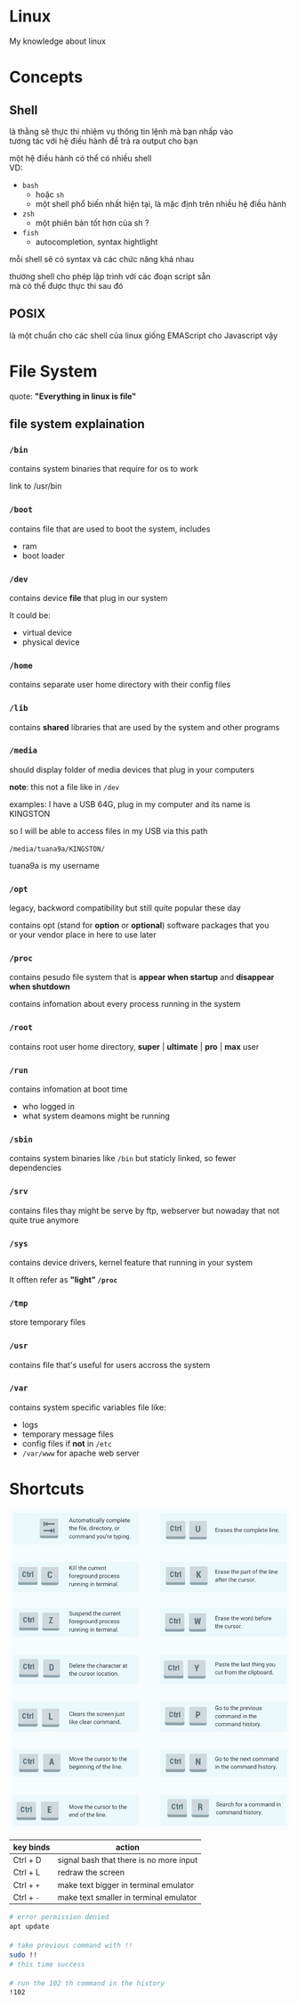 # Linux

My knowledge about linux

# Concepts

## Shell

là thằng sẽ thực thi nhiệm vụ thông tin lệnh mà bạn nhấp vào<br>
tương tác với hệ điều hành để trả ra output cho bạn

một hệ điều hành có thể có nhiều shell<br>
VD:

- `bash`
  - hoặc `sh`
  - một shell phổ biến nhất hiện tại, là mặc định trên nhiều hệ điều hành
- `zsh`
  - một phiên bản tốt hơn của sh ?
- `fish`
  - autocompletion, syntax hightlight

mỗi shell sẽ có syntax và các chức năng khá nhau

thường shell cho phép lập trình với các đoạn script sẵn<br>
mà có thể được thực thi sau đó

## POSIX

là một chuẩn cho các shell của linux giống EMAScript cho Javascript vậy

# File System

quote: **"Everything in linux is file"**

## file system explaination

### `/bin`

contains system binaries that require for os to work

link to /usr/bin

### `/boot`

contains file that are used to boot the system, includes

- ram
- boot loader

### `/dev`

contains device **file** that plug in our system

It could be:

- virtual device
- physical device

### `/home`

contains separate user home directory with their config files

### `/lib`

contains **shared** libraries that are used by the system and other programs

### `/media`

should display folder of media devices that plug in your computers

**note**: this not a file like in `/dev`

examples: I have a USB 64G, plug in my computer and its name is KINGSTON

so I will be able to access files in my USB via this path

`/media/tuana9a/KINGSTON/`

tuana9a is my username

### `/opt`

legacy, backword compatibility but still quite popular these day

contains opt (stand for **option** or **optional**) software packages that you<br>
or your vendor place in here to use later

### `/proc`

contains pesudo file system that is **appear when startup** and **disappear when shutdown**

contains infomation about every process running in the system

### `/root`

contains root user home directory,
**super** | **ultimate** | **pro** | **max** user

### `/run`

contains infomation at boot time

- who logged in
- what system deamons might be running

### `/sbin`

contains system binaries like `/bin` but staticly linked, so fewer dependencies

### `/srv`

contains files thay might be serve by ftp, webserver but nowaday that not
quite true anymore

### `/sys`

contains device drivers, kernel feature that running in your system

It offten refer as **"light" `/proc`**

### `/tmp`

store temporary files

### `/usr`

contains file that's useful for users accross the system

### `/var`

contains system specific variables file like:

- logs
- temporary message files
- config files if **not** in `/etc`
- `/var/www` for apache web server

# Shortcuts

![](./img/terminal-shortcut.jpeg)

| key binds  | action                                  |
| ---------- | --------------------------------------- |
| Ctrl + D   | signal bash that there is no more input |
| Ctrl + L   | redraw the screen                       |
| Ctrl + `+` | make text bigger in terminal emulator   |
| Ctrl + `-` | make text smaller in terminal emulator  |

```bash
# error permission denied
apt update

# take previous command with !!
sudo !!
# this time success

# run the 102 th command in the history
!102
```
